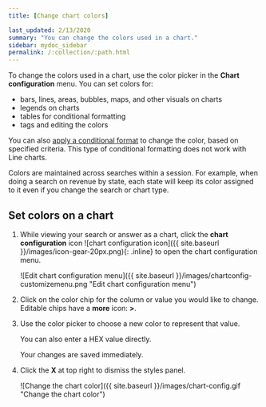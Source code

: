 ```yaml
---
title: [Change chart colors]

last_updated: 2/13/2020
summary: "You can change the colors used in a chart."
sidebar: mydoc_sidebar
permalink: /:collection/:path.html
---
```

To change the colors used in a chart, use the color picker in the **Chart configuration** menu. You can set colors for:

* bars, lines, areas, bubbles, maps, and other visuals on charts
* legends on charts
* tables for conditional formatting
* tags and editing the colors

You can also [apply a conditional format]({{site.baseurl}}/end-user/search/apply-conditional-formatting.html) to change the color, based on specified criteria. This type of conditional formatting does not work with Line charts.

Colors are maintained across searches within a session. For example, when doing
a search on revenue by state, each state will keep its color assigned to it even
if you change the search or chart type.

## Set colors on a chart

1. While viewing your search or answer as a chart, click the **chart configuration** icon ![chart configuration icon]({{ site.baseurl }}/images/icon-gear-20px.png){: .inline} to open the chart configuration menu.

    ![Edit chart configuration menu]({{ site.baseurl }}/images/chartconfig-customizemenu.png "Edit chart configuration menu")

2. Click on the color chip for the column or value you would like to change. Editable chips have a **more** icon: **>**.

2. Use the color picker to choose a new color to represent that value.

   You can also enter a HEX value directly.

    Your changes are saved immediately.

3. Click the **X** at top right to dismiss the styles panel.

    ![Change the chart color]({{ site.baseurl }}/images/chart-config.gif "Change the chart color")
